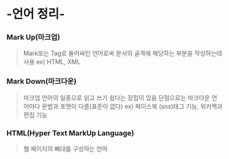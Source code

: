 # -언어 정리-

### **Mark** Up(마크업)

> Mark또는 Tag로 둘어싸인 언어로써 문서의 골격에 해당하는 부분을 작성하는데 사용
> ex) HTML, XML

### Mark Down(마크다운)

> 마크업 언어의 일종으로 읽고 쓰기 쉽다는 장접이 있음
> 단점으로는 마크다운 언어마다 문법과 포맷이 다름(표준이 없다)
> ex) 페이스북 (sns)태그 기능, 위키백과 편집 기능

### HTML(Hyper Text MarkUp Language)

> 웹 페이지의 뼈대를 구성하는 언어









